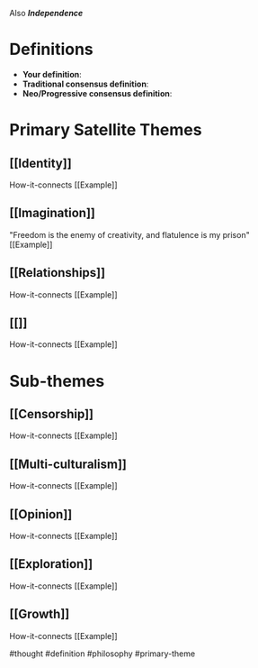 Also ***Independence***

# Definitions
- **Your definition**:
- **Traditional consensus definition**:
- **Neo/Progressive consensus definition**:

# Primary Satellite Themes
## [[Identity]]
How-it-connects
[[Example]]

## [[Imagination]]
"Freedom is the enemy of creativity, and flatulence is my prison"
[[Example]]

## [[Relationships]]
How-it-connects
[[Example]]

## [[]]
How-it-connects
[[Example]]

# Sub-themes
## [[Censorship]]
How-it-connects
[[Example]]

## [[Multi-culturalism]]
How-it-connects
[[Example]]

## [[Opinion]]
How-it-connects
[[Example]]

## [[Exploration]]
How-it-connects
[[Example]]

## [[Growth]]
How-it-connects
[[Example]]





#thought #definition #philosophy #primary-theme